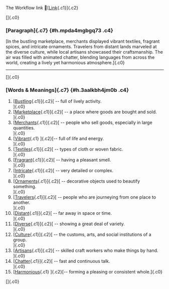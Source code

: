 The Workflow link
👏[[Link](https://www.google.com/url?q=http://www.google.com&sa=D&source=editors&ust=1760391716126316&usg=AOvVaw37EMrDFFltdvwp-LlQnNY-){.c1}]{.c2}

[]{.c0}

### [Paragraph]{.c7} {#h.mpda4mgbgq73 .c4}

[In the bustling marketplace, merchants displayed vibrant textiles,
fragrant spices, and intricate ornaments. Travelers from distant lands
marveled at the diverse culture, while local artisans showcased their
craftsmanship. The air was filled with animated chatter, blending
languages from across the world, creating a lively yet harmonious
atmosphere.]{.c0}

------------------------------------------------------------------------

[]{.c0}

### [Words & Meanings]{.c7} {#h.3aalkbh4jm0b .c4}

1.  [[Bustling](https://www.google.com/url?q=http://www.google.com&sa=D&source=editors&ust=1760391716127589&usg=AOvVaw0rWU5nhMDhw2IKxekzGqJN){.c1}]{.c2}[ --
    full of lively activity.\
    ]{.c0}
2.  [[Marketplace](https://www.google.com/url?q=http://www.google.com&sa=D&source=editors&ust=1760391716127964&usg=AOvVaw2B06Uy5J9Xuo7UviSh93JD){.c1}]{.c2}[ --
    a place where goods are bought and sold.\
    ]{.c0}
3.  [[Merchants](https://www.google.com/url?q=http://www.google.com&sa=D&source=editors&ust=1760391716128254&usg=AOvVaw1TG4mdCa30QCC8G3PK0Qi_){.c1}]{.c2}[ --
    people who sell goods, especially in large quantities.\
    ]{.c0}
4.  [[Vibrant](https://www.google.com/url?q=http://www.google.com&sa=D&source=editors&ust=1760391716128614&usg=AOvVaw0BoH1vGrOLmZuGWuIJfm-G){.c1}
    ]{.c2}[-- full of life and energy.\
    ]{.c0}
5.  [[Textiles](https://www.google.com/url?q=http://www.google.com&sa=D&source=editors&ust=1760391716128899&usg=AOvVaw1ZRVe9T_Qk0ZDC_W3EBLYV){.c1}]{.c2}[ --
    types of cloth or woven fabric.\
    ]{.c0}
6.  [[Fragrant](https://www.google.com/url?q=http://www.google.com&sa=D&source=editors&ust=1760391716129217&usg=AOvVaw0a8efEWWPjMbtUVv4woVPC){.c1}]{.c2}[ --
    having a pleasant smell.\
    ]{.c0}
7.  [[Intricate](https://www.google.com/url?q=http://www.google.com&sa=D&source=editors&ust=1760391716129554&usg=AOvVaw0pVei-gA2Ak8ZoGzlPvC0Q){.c1}]{.c2}[ --
    very detailed or complex.\
    ]{.c0}
8.  [[Ornaments](https://www.google.com/url?q=http://www.google.com&sa=D&source=editors&ust=1760391716129882&usg=AOvVaw1ogVhUIM3fVM5YnOd1PcuY){.c1}]{.c2}[ --
    decorative objects used to beautify something.\
    ]{.c0}
9.  [[Travelers](https://www.google.com/url?q=http://www.google.com&sa=D&source=editors&ust=1760391716130136&usg=AOvVaw3euQKj-QX_0zz0grayNZWk){.c1}]{.c2}[ --
    people who are journeying from one place to another.\
    ]{.c0}
10. [[Distant](https://www.google.com/url?q=http://www.google.com&sa=D&source=editors&ust=1760391716130550&usg=AOvVaw00jl2zCVdd9ZbPUfDCfIY2){.c1}]{.c2}[ --
    far away in space or time.\
    ]{.c0}
11. [[Diverse](https://www.google.com/url?q=http://www.google.com&sa=D&source=editors&ust=1760391716130894&usg=AOvVaw2yZ7Ms-QVYV5RBCyOexCw0){.c1}]{.c2}[ --
    showing a great deal of variety.\
    ]{.c0}
12. [[Culture](https://www.google.com/url?q=http://www.google.com&sa=D&source=editors&ust=1760391716131258&usg=AOvVaw1ej1d7QHH5azirwXyqcp16){.c1}]{.c2}[ --
    the customs, arts, and social institutions of a group.\
    ]{.c0}
13. [[Artisans](https://www.google.com/url?q=http://www.google.com&sa=D&source=editors&ust=1760391716131623&usg=AOvVaw1YW9ItaJpaGdDQ9AxeeO90){.c1}]{.c2}[ --
    skilled craft workers who make things by hand.\
    ]{.c0}
14. [[Chatter](https://www.google.com/url?q=http://www.google.com&sa=D&source=editors&ust=1760391716131881&usg=AOvVaw2y-jTRCFvNJIJnD9xZGFAy){.c1}]{.c2}[ --
    fast and continuous talk.\
    ]{.c0}
15. [[Harmonious](https://www.google.com/url?q=http://www.google.com&sa=D&source=editors&ust=1760391716132153&usg=AOvVaw2LP_wmPfIGuXiu4kuc3OVU){.c1}
    ]{.c2}[-- forming a pleasing or consistent whole.]{.c0}

[]{.c0}
